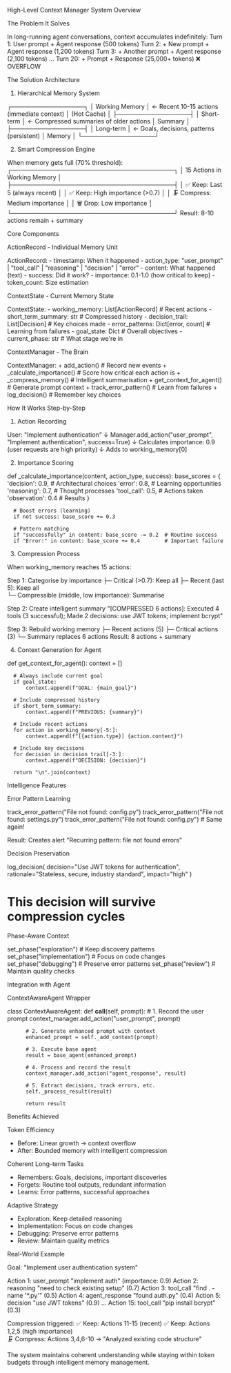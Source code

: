 High-Level Context Manager System Overview

  The Problem It Solves

  In long-running agent conversations, context accumulates indefinitely:
  Turn 1: User prompt + Agent response           (500 tokens)
  Turn 2: + New prompt + Agent response          (1,200 tokens)
  Turn 3: + Another prompt + Agent response      (2,100 tokens)
  ...
  Turn 20: + Prompt + Response                   (25,000+ tokens) ❌ OVERFLOW

  The Solution Architecture

  1. Hierarchical Memory System

  ┌─────────────────┐
  │  Working Memory │  ← Recent 10-15 actions (immediate context)
  │   (Hot Cache)   │
  ├─────────────────┤
  │ Short-term      │  ← Compressed summaries of older actions
  │ Summary         │
  ├─────────────────┤
  │ Long-term       │  ← Goals, decisions, patterns (persistent)
  │ Memory          │
  └─────────────────┘

  2. Smart Compression Engine

  When memory gets full (70% threshold):
  ┌──────────────────────────────────────┐
  │ 15 Actions in Working Memory         │
  ├──────────────────────────────────────┤
  │ ✅ Keep: Last 5 (always recent)      │
  │ ✅ Keep: High importance (>0.7)      │
  │ 🗜️ Compress: Medium importance       │
  │ 🗑️ Drop: Low importance              │
  └──────────────────────────────────────┘
  Result: 8-10 actions remain + summary

  Core Components

  ActionRecord - Individual Memory Unit

  ActionRecord:
    - timestamp: When it happened
    - action_type: "user_prompt" | "tool_call" | "reasoning" | "decision" | "error"
    - content: What happened (text)
    - success: Did it work?
    - importance: 0.1-1.0 (how critical to keep)
    - token_count: Size estimation

  ContextState - Current Memory State

  ContextState:
    - working_memory: List[ActionRecord]     # Recent actions
    - short_term_summary: str               # Compressed history
    - decision_trail: List[Decision]        # Key choices made
    - error_patterns: Dict[error, count]    # Learning from failures
    - goal_state: Dict                      # Overall objectives
    - current_phase: str                    # What stage we're in

  ContextManager - The Brain

  ContextManager:
    + add_action()           # Record new events
    + _calculate_importance() # Score how critical each action is
    + _compress_memory()     # Intelligent summarisation
    + get_context_for_agent() # Generate prompt context
    + track_error_pattern()  # Learn from failures
    + log_decision()         # Remember key choices

  How It Works Step-by-Step

  1. Action Recording

  User: "Implement authentication"
  ↓
  Manager.add_action("user_prompt", "Implement authentication", success=True)
  ↓
  Calculates importance: 0.9 (user requests are high priority)
  ↓
  Adds to working_memory[0]

  2. Importance Scoring

  def _calculate_importance(content, action_type, success):
      base_scores = {
          'decision': 0.9,      # Architectural choices
          'error': 0.8,         # Learning opportunities  
          'reasoning': 0.7,     # Thought processes
          'tool_call': 0.5,     # Actions taken
          'observation': 0.4    # Results
      }

      # Boost errors (learning)
      if not success: base_score += 0.3

      # Pattern matching
      if "successfully" in content: base_score -= 0.2  # Routine success
      if "Error:" in content: base_score += 0.4        # Important failure

  3. Compression Process

  When working_memory reaches 15 actions:

  Step 1: Categorise by importance
  ├─ Critical (>0.7): Keep all
  ├─ Recent (last 5): Keep all  
  └─ Compressible (middle, low importance): Summarise

  Step 2: Create intelligent summary
  "[COMPRESSED 6 actions]: Executed 4 tools (3 successful); 
  Made 2 decisions: use JWT tokens; implement bcrypt"

  Step 3: Rebuild working memory
  ├─ Recent actions (5)
  ├─ Critical actions (3) 
  └─ Summary replaces 6 actions
  Result: 8 actions + summary

  4. Context Generation for Agent

  def get_context_for_agent():
      context = []

      # Always include current goal
      if goal_state:
          context.append(f"GOAL: {main_goal}")

      # Include compressed history
      if short_term_summary:
          context.append(f"PREVIOUS: {summary}")

      # Include recent actions
      for action in working_memory[-5:]:
          context.append(f"[{action.type}] {action.content}")

      # Include key decisions
      for decision in decision_trail[-3:]:
          context.append(f"DECISION: {decision}")

      return "\n".join(context)

  Intelligence Features

  Error Pattern Learning

  track_error_pattern("File not found: config.py")
  track_error_pattern("File not found: settings.py")
  track_error_pattern("File not found: config.py")  # Same again!

  Result: Creates alert "Recurring pattern: file not found errors"

  Decision Preservation

  log_decision(
      decision="Use JWT tokens for authentication",
      rationale="Stateless, secure, industry standard",
      impact="high"
  )

  # This decision will survive compression cycles

  Phase-Aware Context

  set_phase("exploration")    # Keep discovery patterns
  set_phase("implementation") # Focus on code changes  
  set_phase("debugging")      # Preserve error patterns
  set_phase("review")         # Maintain quality checks

  Integration with Agent

  ContextAwareAgent Wrapper

  class ContextAwareAgent:
      def __call__(self, prompt):
          # 1. Record the user prompt
          context_manager.add_action("user_prompt", prompt)

          # 2. Generate enhanced prompt with context
          enhanced_prompt = self._add_context(prompt)

          # 3. Execute base agent
          result = base_agent(enhanced_prompt)

          # 4. Process and record the result
          context_manager.add_action("agent_response", result)

          # 5. Extract decisions, track errors, etc.
          self._process_result(result)

          return result

  Benefits Achieved

  Token Efficiency

  - Before: Linear growth → context overflow
  - After: Bounded memory with intelligent compression

  Coherent Long-term Tasks

  - Remembers: Goals, decisions, important discoveries
  - Forgets: Routine tool outputs, redundant information
  - Learns: Error patterns, successful approaches

  Adaptive Strategy

  - Exploration: Keep detailed reasoning
  - Implementation: Focus on code changes
  - Debugging: Preserve error patterns
  - Review: Maintain quality metrics

  Real-World Example

  Goal: "Implement user authentication system"

  Action 1: user_prompt "implement auth" (importance: 0.9)
  Action 2: reasoning "need to check existing setup" (0.7)
  Action 3: tool_call "find . -name '*.py'" (0.5)
  Action 4: agent_response "found auth.py" (0.4)
  Action 5: decision "use JWT tokens" (0.9)
  ...
  Action 15: tool_call "pip install bcrypt" (0.3)

  Compression triggered:
  ✅ Keep: Actions 11-15 (recent)
  ✅ Keep: Actions 1,2,5 (high importance)  
  🗜️ Compress: Actions 3,4,6-10 → "Analyzed existing code structure"

  The system maintains coherent understanding while staying within token budgets through intelligent memory management.